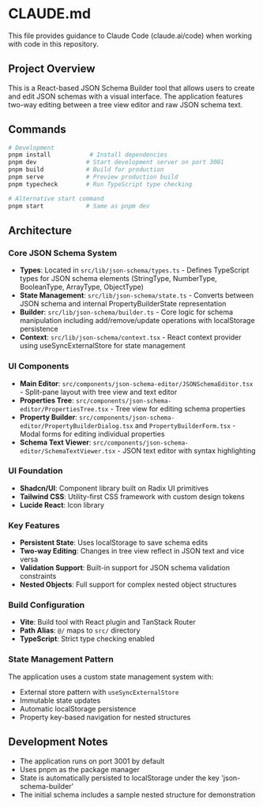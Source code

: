 # CLAUDE.md

This file provides guidance to Claude Code (claude.ai/code) when working with code in this repository.

## Project Overview

This is a React-based JSON Schema Builder tool that allows users to create and edit JSON schemas with a visual interface. The application features two-way editing between a tree view editor and raw JSON schema text.

## Commands

```bash
# Development
pnpm install           # Install dependencies
pnpm dev              # Start development server on port 3001
pnpm build            # Build for production
pnpm serve            # Preview production build
pnpm typecheck        # Run TypeScript type checking

# Alternative start command
pnpm start            # Same as pnpm dev
```

## Architecture

### Core JSON Schema System
- **Types**: Located in `src/lib/json-schema/types.ts` - Defines TypeScript types for JSON schema elements (StringType, NumberType, BooleanType, ArrayType, ObjectType)
- **State Management**: `src/lib/json-schema/state.ts` - Converts between JSON schema and internal PropertyBuilderState representation
- **Builder**: `src/lib/json-schema/builder.ts` - Core logic for schema manipulation including add/remove/update operations with localStorage persistence
- **Context**: `src/lib/json-schema/context.tsx` - React context provider using useSyncExternalStore for state management

### UI Components
- **Main Editor**: `src/components/json-schema-editor/JSONSchemaEditor.tsx` - Split-pane layout with tree view and text editor
- **Properties Tree**: `src/components/json-schema-editor/PropertiesTree.tsx` - Tree view for editing schema properties
- **Property Builder**: `src/components/json-schema-editor/PropertyBuilderDialog.tsx` and `PropertyBuilderForm.tsx` - Modal forms for editing individual properties
- **Schema Text Viewer**: `src/components/json-schema-editor/SchemaTextViewer.tsx` - JSON text editor with syntax highlighting

### UI Foundation
- **Shadcn/UI**: Component library built on Radix UI primitives
- **Tailwind CSS**: Utility-first CSS framework with custom design tokens
- **Lucide React**: Icon library

### Key Features
- **Persistent State**: Uses localStorage to save schema edits
- **Two-way Editing**: Changes in tree view reflect in JSON text and vice versa
- **Validation Support**: Built-in support for JSON schema validation constraints
- **Nested Objects**: Full support for complex nested object structures

### Build Configuration
- **Vite**: Build tool with React plugin and TanStack Router
- **Path Alias**: `@/` maps to `src/` directory
- **TypeScript**: Strict type checking enabled

### State Management Pattern
The application uses a custom state management system with:
- External store pattern with `useSyncExternalStore`
- Immutable state updates
- Automatic localStorage persistence
- Property key-based navigation for nested structures

## Development Notes

- The application runs on port 3001 by default
- Uses pnpm as the package manager
- State is automatically persisted to localStorage under the key 'json-schema-builder'
- The initial schema includes a sample nested structure for demonstration